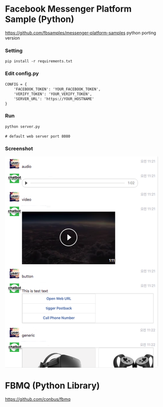 # Facebook Messenger Platform Sample (Python)
https://github.com/fbsamples/messenger-platform-samples python porting version

### Setting
```
pip install -r requirements.txt
```

### Edit config.py
```
CONFIG = {
    'FACEBOOK_TOKEN': 'YOUR_FACEBOOK_TOKEN',
    'VERIFY_TOKEN': 'YOUR_VERIFY_TOKEN',
    'SERVER_URL': 'https://YOUR_HOSTNAME'
}
```

### Run
```
python server.py

# default web server port 8080
```

### Screenshot
![](./assets/image.png)

# FBMQ (Python Library)
https://github.com/conbus/fbmq
